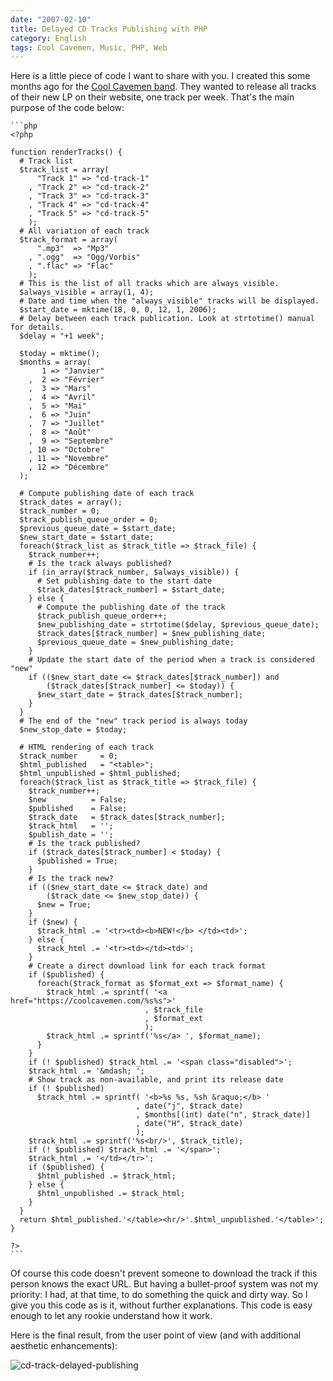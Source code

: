 ```yaml
---
date: "2007-02-10"
title: Delayed CD Tracks Publishing with PHP
category: English
tags: Cool Cavemen, Music, PHP, Web
---
```


Here is a little piece of code I want to share with you. I created this some months ago for the [Cool Cavemen band](https://coolcavemen.com). They wanted to release all tracks of their new LP on their website, one track per week. That's the main purpose of the code below:

    ```php
    <?php

    function renderTracks() {
      # Track list
      $track_list = array(
          "Track 1" => "cd-track-1"
        , "Track 2" => "cd-track-2"
        , "Track 3" => "cd-track-3"
        , "Track 4" => "cd-track-4"
        , "Track 5" => "cd-track-5"
        );
      # All variation of each track
      $track_format = array(
          ".mp3"  => "Mp3"
        , ".ogg"  => "Ogg/Vorbis"
        , ".flac" => "Flac"
        );
      # This is the list of all tracks which are always visible.
      $always_visible = array(1, 4);
      # Date and time when the "always_visible" tracks will be displayed.
      $start_date = mktime(18, 0, 0, 12, 1, 2006);
      # Delay between each track publication. Look at strtotime() manual for details.
      $delay = "+1 week";

      $today = mktime();
      $months = array(
           1 => "Janvier"
        ,  2 => "Février"
        ,  3 => "Mars"
        ,  4 => "Avril"
        ,  5 => "Mai"
        ,  6 => "Juin"
        ,  7 => "Juillet"
        ,  8 => "Août"
        ,  9 => "Septembre"
        , 10 => "Octobre"
        , 11 => "Novembre"
        , 12 => "Décembre"
      );

      # Compute publishing date of each track
      $track_dates = array();
      $track_number = 0;
      $track_publish_queue_order = 0;
      $previous_queue_date = $start_date;
      $new_start_date = $start_date;
      foreach($track_list as $track_title => $track_file) {
        $track_number++;
        # Is the track always published?
        if (in_array($track_number, $always_visible)) {
          # Set publishing date to the start date
          $track_dates[$track_number] = $start_date;
        } else {
          # Compute the publishing date of the track
          $track_publish_queue_order++;
          $new_publishing_date = strtotime($delay, $previous_queue_date);
          $track_dates[$track_number] = $new_publishing_date;
          $previous_queue_date = $new_publishing_date;
        }
        # Update the start date of the period when a track is considered "new"
        if (($new_start_date <= $track_dates[$track_number]) and
            ($track_dates[$track_number] <= $today)) {
          $new_start_date = $track_dates[$track_number];
        }
      }
      # The end of the "new" track period is always today
      $new_stop_date = $today;

      # HTML rendering of each track
      $track_number     = 0;
      $html_published   = "<table>";
      $html_unpublished = $html_published;
      foreach($track_list as $track_title => $track_file) {
        $track_number++;
        $new          = False;
        $published    = False;
        $track_date   = $track_dates[$track_number];
        $track_html   = '';
        $publish_date = '';
        # Is the track published?
        if ($track_dates[$track_number] < $today) {
          $published = True;
        }
        # Is the track new?
        if (($new_start_date <= $track_date) and
            ($track_date <= $new_stop_date)) {
          $new = True;
        }
        if ($new) {
          $track_html .= '<tr><td><b>NEW!</b> </td><td>';
        } else {
          $track_html .= '<tr><td></td><td>';
        }
        # Create a direct download link for each track format
        if ($published) {
          foreach($track_format as $format_ext => $format_name) {
            $track_html .= sprintf( '<a href="https://coolcavemen.com/%s%s">'
                                  , $track_file
                                  , $format_ext
                                  );
            $track_html .= sprintf('%s</a> ', $format_name);
          }
        }
        if (! $published) $track_html .= '<span class="disabled">';
        $track_html .= '&mdash; ';
        # Show track as non-available, and print its release date
        if (! $published)
          $track_html .= sprintf( '<b>%s %s, %sh &raquo;</b> '
                                , date("j", $track_date)
                                , $months[(int) date("n", $track_date)]
                                , date("H", $track_date)
                                );
        $track_html .= sprintf('%s<br/>', $track_title);
        if (! $published) $track_html .= '</span>';
        $track_html .= '</td></tr>';
        if ($published) {
          $html_published .= $track_html;
        } else {
          $html_unpublished .= $track_html;
        }
      }
      return $html_published.'</table><hr/>'.$html_unpublished.'</table>';
    }

    ?>
    ```

Of course this code doesn't prevent someone to download the track if this person knows the exact URL. But having a bullet-proof system was not my priority: I had, at that time, to do something the quick and dirty way. So I give you this code as is it, without further explanations. This code is easy enough to let any rookie understand how it work.

Here is the final result, from the user point of view (and with additional aesthetic enhancements):

![cd-track-delayed-publishing](/uploads/2007/cd-track-delayed-publishing.png)

